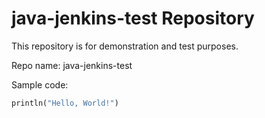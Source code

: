 # java-jenkins-test Repository #

This repository is for demonstration and test purposes.

Repo name: java-jenkins-test

Sample code:

```python
println("Hello, World!")
```

